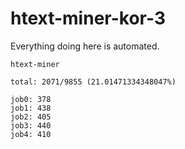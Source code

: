 # htext-miner-kor-3

Everything doing here is automated.

```
htext-miner

total: 2071/9855 (21.01471334348047%)

job0: 378
job1: 438
job2: 405
job3: 440
job4: 410
```